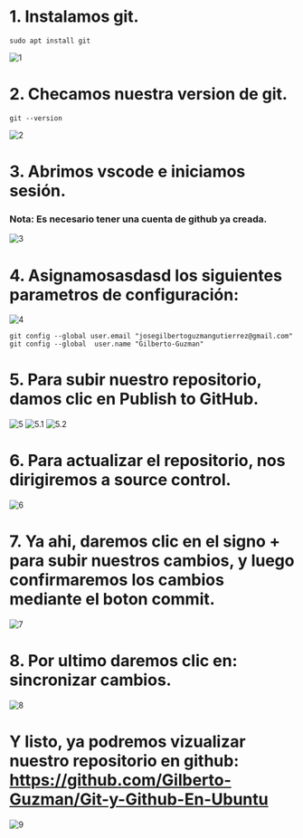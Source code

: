 # 1. Instalamos git.
    sudo apt install git
![1](img/1.png)

# 2. Checamos nuestra version de git.
    git --version
![2](img/2.png)

# 3. Abrimos vscode e iniciamos sesión.
### Nota: Es necesario tener una cuenta de github ya creada.
![3](img/3.png)

# 4. Asignamosasdasd los siguientes parametros de configuración:
![4](img/4.png)

    git config --global user.email "josegilbertoguzmangutierrez@gmail.com"
    git config --global  user.name "Gilberto-Guzman"

# 5. Para subir nuestro repositorio, damos clic en Publish to GitHub.
![5](img/5.png)
![5.1](img/5.1.png)
![5.2](img/5.2.png)


# 6. Para actualizar el repositorio, nos dirigiremos a source control.
![6](img/6.png)

# 7. Ya ahi, daremos clic en el signo + para subir nuestros cambios, y luego confirmaremos los cambios mediante el boton commit.
![7](img/7.png)

# 8. Por ultimo daremos clic en: sincronizar cambios.
![8](img/8.png)

# Y listo, ya podremos vizualizar nuestro repositorio en github: https://github.com/Gilberto-Guzman/Git-y-Github-En-Ubuntu
![9](img/9.png)